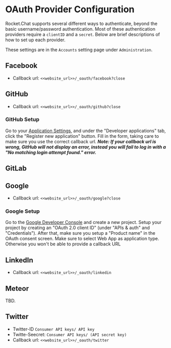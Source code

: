 # OAuth Provider Configuration

Rocket.Chat supports several different ways to authenticate, beyond the basic username/password authentication. Most of these authentication providers require a `clientID` and a `secret`. Below are brief descriptions of how to set up each provider.

These settings are in the `Accounts` setting page under `Administration`.

## Facebook

- Callback url: `<<website_url>>/_oauth/facebook?close`

## GitHub

- Callback url: `<<website_url>>/_oauth/github?close`

### GitHub Setup

Go to your [Application Settings](https://github.com/settings/applications), and under the "Developer applications" tab, click the "Register new application" button. Fill in the form, taking care to make sure you use the correct callback url. _**Note: If your callback url is wrong, GitHub will not display an error, instead you will fail to log in with a "No matching login attempt found." error.**_

## GitLab

## Google

- Callback url: `<<website_url>>/_oauth/google?close`

### Google Setup

Go to the [Google Developer Console](https://console.developers.google.com) and create a new project. Setup your project by creating an "OAuth 2.0 client ID" (under "APIs & auth" and "Credentials"). After that, make sure you setup a "Product name" in the OAuth consent screen. Make sure to select Web App as application type. Otherwise you won't be able to provide a callback URL

## LinkedIn

- Callback url: `<<website_url>>/_oauth/linkedin`

## Meteor

TBD.

## Twitter


- Twitter-ID `Consumer API keys/ API key`
- Twitte-Seecret: `Consumer API keys/ (API secret key)`
- Callback url: `<<website_url>>/_oauth/twitter`


